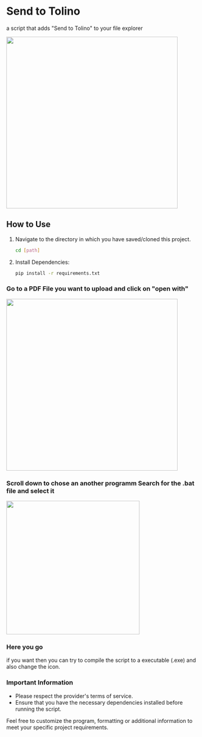 # Send to Tolino
a script that adds "Send to Tolino" to your file explorer

<img src="https://github.com/wihal/send-to-tolino/assets/83806444/a96770bf-e6ac-4fbd-b8c3-9db396ba4cfb" width="450">


## How to Use

1. Navigate to the directory in which you have saved/cloned this project.
   ```bash
   cd [path]
   ```

2. Install Dependencies:
   ```bash
   pip install -r requirements.txt
   ```

### Go to a PDF File you want to upload and click on "open with"
<img src="https://github.com/wihal/send-to-tolino/assets/83806444/d2be3390-7d9d-4f1e-8fcd-ad4d24e56226" width="450">

### Scroll down to chose an another programm Search for the .bat file and select it

<img src="https://github.com/wihal/send-to-tolino/assets/83806444/1a6771a2-f544-4462-b961-7bda84d43d75" width="350">

### Here you go
if you want then you can try to compile the script to a executable (.exe) and also change the icon.

### Important Information
- Please respect the provider's terms of service.
- Ensure that you have the necessary dependencies installed before running the script.

Feel free to customize the program, formatting or additional information to meet your specific project requirements.
